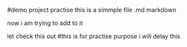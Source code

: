 #demo project practise 
this is a simmple file .md markdown

now i am trying to add to it
 
 let check this out
 #this is for practise purpose
 i will delay this
